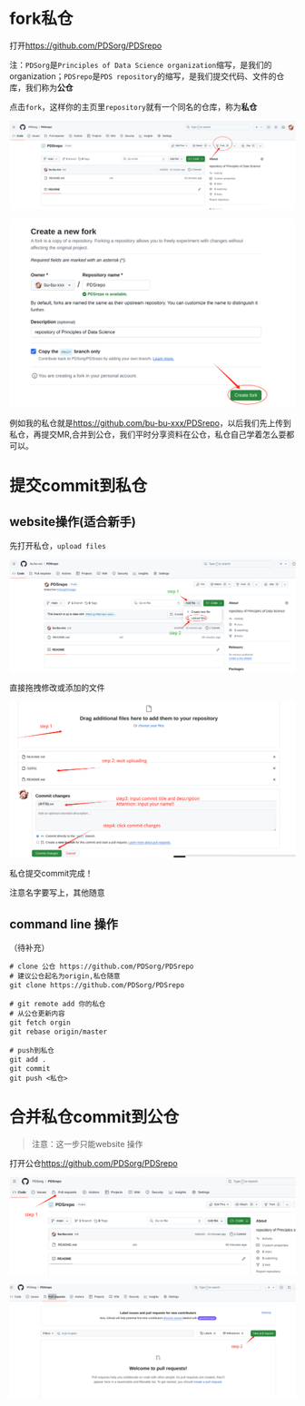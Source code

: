 # fork私仓

打开<https://github.com/PDSorg/PDSrepo>

注：`PDSorg`是`Principles of Data Science organization`缩写，是我们的organization；`PDSrepo`是`PDS repository`的缩写，是我们提交代码、文件的仓库，我们称为**公仓**

点击`fork`，这样你的主页里`repository`就有一个同名的仓库，称为**私仓**

![1725635533483](./assets/1725635533483.jpg)

![1725635618389](./assets/1725635618389.png)

例如我的私仓就是<https://github.com/bu-bu-xxx/PDSrepo>，以后我们先上传到私仓，再提交MR,合并到公仓，我们平时分享资料在公仓，私仓自己学着怎么耍都可以。

# 提交commit到私仓

## website操作(适合新手)

先打开私仓，`upload files`

![1725636035060](./assets/1725636035060.jpg)

直接拖拽修改或添加的文件

![1725636310437](./assets/1725636310437.jpg)

私仓提交commit完成！

注意名字要写上，其他随意

## command line 操作

（待补充）

```shell
# clone 公仓 https://github.com/PDSorg/PDSrepo
# 建议公仓起名为origin,私仓随意
git clone https://github.com/PDSorg/PDSrepo

# git remote add 你的私仓
# 从公仓更新内容
git fetch orgin 
git rebase origin/master

# push到私仓
git add .
git commit 
git push <私仓>

```



# 合并私仓commit到公仓

> 注意：这一步只能website 操作

打开公仓<https://github.com/PDSorg/PDSrepo>

![1725637305709](./assets/1725637305709.png)

![1725637389907](./assets/1725637389907.jpg)

